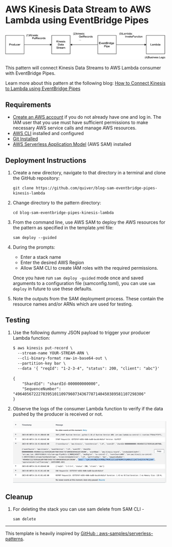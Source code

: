 # AWS Kinesis Data Stream to AWS Lambda using EventBridge Pipes

![Pipes diagram](./kinesis-eventbridge-architecture.png)

This pattern will connect Kinesis Data Streams to AWS Lambda consumer with EventBridge Pipes.

Learn more about this pattern at the following blog: [How to Connect Kinesis to Lambda using EventBridge Pipes](https://dev.classmethod.jp/articles/eventbridge-pipes-kinesis-to-lambda-consumer)

## Requirements

* [Create an AWS account](https://portal.aws.amazon.com/gp/aws/developer/registration/index.html) if you do not already have one and log in. The IAM user that you use must have sufficient permissions to make necessary AWS service calls and manage AWS resources.
* [AWS CLI](https://docs.aws.amazon.com/cli/latest/userguide/install-cliv2.html) installed and configured
* [Git Installed](https://git-scm.com/book/en/v2/Getting-Started-Installing-Git)
* [AWS Serverless Application Model](https://docs.aws.amazon.com/serverless-application-model/latest/developerguide/serverless-sam-cli-install.html) (AWS SAM) installed

## Deployment Instructions

1. Create a new directory, navigate to that directory in a terminal and clone the GitHub repository:
    ``` 
    git clone https://github.com/quiver/blog-sam-eventbridge-pipes-kinesis-lambda
    ```
1. Change directory to the pattern directory:
    ```
    cd blog-sam-eventbridge-pipes-kinesis-lambda
    ```
1. From the command line, use AWS SAM to deploy the AWS resources for the pattern as specified in the template.yml file:
    ```
    sam deploy --guided
    ```
1. During the prompts:
    * Enter a stack name
    * Enter the desired AWS Region
    * Allow SAM CLI to create IAM roles with the required permissions.
    
    Once you have run `sam deploy -guided` mode once and saved arguments to a configuration file (samconfig.toml), you can use `sam deploy` in future to use these defaults.
1. Note the outputs from the SAM deployment process. These contain the resource names and/or ARNs which are used for testing.

## Testing

1. Use the following dummy JSON payload to trigger your producer Lambda function:
    ```
    $ aws kinesis put-record \
      --stream-name YOUR-STREAM-ARN \
      --cli-binary-format raw-in-base64-out \
      --partition-key bar \
      --data '{ "reqId": "1-2-3-4", "status": 200, "client": "abc"}'

    {
        "ShardId": "shardId-000000000000",
        "SequenceNumber": "49640567222783951011097960734367787140450389581107298306"
    }
    ```

2. Observe the logs of the consumer Lambda function to verify if the data pushed by the producer is received or not.

    ![Lambda Consumer CW Logs](./kinesis-cloudwatch-logs.jpg)


## Cleanup

 1. For deleting the stack you can use sam delete from SAM CLI -
    ```
    sam delete
    ```

---


This template is heavily inspired by  [GitHub : aws-samples/serverless-patterns](https://github.com/aws-samples/serverless-patterns).
